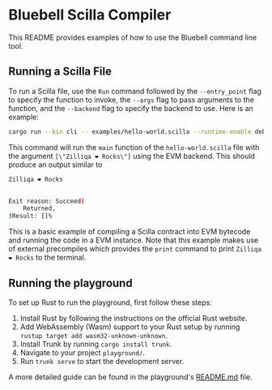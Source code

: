 # Bluebell Scilla Compiler

This README provides examples of how to use the Bluebell command line tool.

## Running a Scilla File

To run a Scilla file, use the `Run` command followed by the `--entry_point` flag to specify the function to invoke, the `--args` flag to pass arguments to the function, and the `--backend` flag to specify the backend to use. Here is an example:

```bash
cargo run --bin cli -- examples/hello-world.scilla --runtime-enable debug run --backend evm  --entry-point "HelloWorld::setHello" --args "[\"Zilliqa ❤️ Rocks\"]"
```

This command will run the `main` function of the `hello-world.scilla` file with the argument `[\"Zilliqa ❤️ Rocks\"]` using the EVM backend. This should produce an output similar to

```bash
Zilliqa ❤️ Rocks


Exit reason: Succeed(
    Returned,
)Result: []%
```

This is a basic example of compiling a Scilla contract into EVM bytecode and running the code in a EVM instance. Note that this example makes use of external precompiles which provides the `print` command to print `Zilliqa ❤️ Rocks` to the terminal.

## Running the playground

To set up Rust to run the playground, first follow these steps:

1. Install Rust by following the instructions on the official Rust website.
2. Add WebAssembly (Wasm) support to your Rust setup by running `rustup target add wasm32-unknown-unknown`.
3. Install Trunk by running `cargo install trunk`.
4. Navigate to your project `playground/`.
5. Run `trunk serve` to start the development server.

A more detailed guide can be found in the playground's [README.md](playground/README.md) file.
